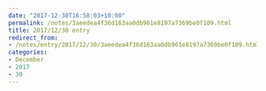 ```yaml
---
date: "2017-12-30T16:58:03+10:00"
permalink: /notes/3aeedea4f36d163aa0db961e8197a7369be0f109.html
title: 2017/12/30 entry
redirect_from:
- /notes/entry/2017/12/30/3aeedea4f36d163aa0db961e8197a7369be0f109.html
categories:
- December
- 2017
- 30
---
```

